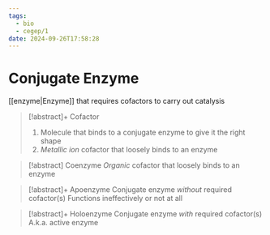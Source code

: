 ```yaml
---
tags:
  - bio
  - cegep/1
date: 2024-09-26T17:58:28
---
```


# Conjugate Enzyme

[[enzyme|Enzyme]] that requires cofactors to carry out catalysis

> [!abstract]+ Cofactor
> 1. Molecule that binds to a conjugate enzyme to give it the right shape
> 2. *Metallic ion* cofactor that loosely binds to an enzyme

> [!abstract] Coenzyme
> *Organic* cofactor that loosely binds to an enzyme

> [!abstract]+ Apoenzyme
> Conjugate enzyme *without* required cofactor(s)
> Functions ineffectively or not at all

> [!abstract]+ Holoenzyme
> Conjugate enzyme *with* required cofactor(s)
> A.k.a. active enzyme